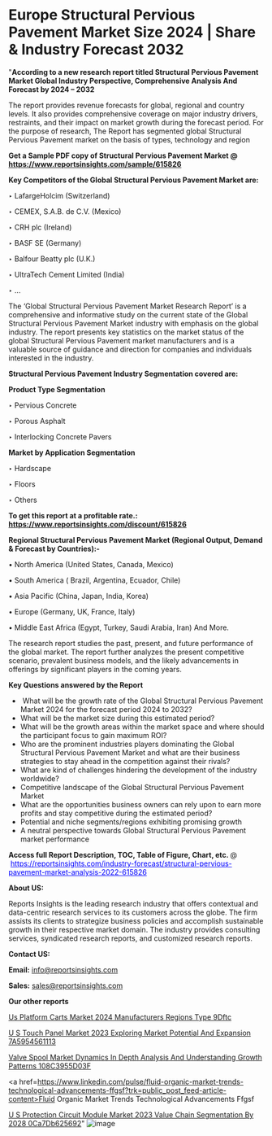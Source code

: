 # Europe Structural Pervious Pavement Market Size 2024 | Share & Industry Forecast 2032

"<strong>According to a new research report titled Structural Pervious Pavement Market Global Industry Perspective, Comprehensive Analysis And Forecast by 2024 – 2032</strong>

The report provides revenue forecasts for global, regional and country levels. It also provides comprehensive coverage on major industry drivers, restraints, and their impact on market growth during the forecast period. For the purpose of research, The Report has segmented global Structural Pervious Pavement market on the basis of types, technology and region

<strong>Get a Sample PDF copy of Structural Pervious Pavement Market </strong><strong>@<a href=https://www.reportsinsights.com/sample/615826 style=color:#0000ff;> https://www.reportsinsights.com/sample/615826</a></strong></font>

<strong>Key Competitors of the Global Structural Pervious Pavement Market are:</strong>

‣ LafargeHolcim (Switzerland)

‣ CEMEX, S.A.B. de C.V. (Mexico)

‣ CRH plc (Ireland)

‣ BASF SE (Germany)

‣ Balfour Beatty plc (U.K.)

‣ UltraTech Cement Limited (India)

‣ ...

The ‘Global Structural Pervious Pavement Market Research Report’ is a comprehensive and informative study on the current state of the Global Structural Pervious Pavement Market industry with emphasis on the global industry. The report presents key statistics on the market status of the global Structural Pervious Pavement market manufacturers and is a valuable source of guidance and direction for companies and individuals interested in the industry.

<strong>Structural Pervious Pavement Industry Segmentation covered are:</strong>

<strong>Product Type Segmentation</strong>

‣ Pervious Concrete

‣ Porous Asphalt

‣ Interlocking Concrete Pavers

<strong>Market by Application Segmentation</strong>

‣ Hardscape

‣ Floors

‣ Others

<strong>To get this report at a profitable rate.: <a href=https://www.reportsinsights.com/discount/615826 style=color:#0000ff;>https://www.reportsinsights.com/discount/615826</a></strong></font>

<strong>Regional Structural Pervious Pavement Market (Regional Output, Demand &amp; Forecast by Countries):-</strong>

• North America (United States, Canada, Mexico)

• South America ( Brazil, Argentina, Ecuador, Chile)

• Asia Pacific (China, Japan, India, Korea)

• Europe (Germany, UK, France, Italy)

• Middle East Africa (Egypt, Turkey, Saudi Arabia, Iran) And More.

The research report studies the past, present, and future performance of the global market. The report further analyzes the present competitive scenario, prevalent business models, and the likely advancements in offerings by significant players in the coming years.

<strong>Key Questions answered by the Report</strong>
<ul>
  <li> What will be the growth rate of the Global Structural Pervious Pavement Market 2024 for the forecast period 2024 to 2032?</li>
  <li>What will be the market size during this estimated period?</li>
  <li>What will be the growth areas within the market space and where should the participant focus to gain maximum ROI?</li>
  <li>Who are the prominent industries players dominating the Global Structural Pervious Pavement Market and what are their business strategies to stay ahead in the competition against their rivals?</li>
  <li>What are kind of challenges hindering the development of the industry worldwide?</li>
  <li>Competitive landscape of the Global Structural Pervious Pavement Market</li>
  <li>What are the opportunities business owners can rely upon to earn more profits and stay competitive during the estimated period?</li>
  <li>Potential and niche segments/regions exhibiting promising growth</li>
  <li>A neutral perspective towards Global Structural Pervious Pavement market performance</li>
</ul>
<strong>Access full Report Description, TOC, Table of Figure, Chart, etc. </strong>@  <a href=https://reportsinsights.com/industry-forecast/structural-pervious-pavement-market-analysis-2022-615826 style=color:#0000ff;>https://reportsinsights.com/industry-forecast/structural-pervious-pavement-market-analysis-2022-615826</a></font>

<strong><strong>About US</strong>:</strong>

Reports Insights is the leading research industry that offers contextual and data-centric research services to its customers across the globe. The firm assists its clients to strategize business policies and accomplish sustainable growth in their respective market domain. The industry provides consulting services, syndicated research reports, and customized research reports.

<strong>Contact US:</strong>

<p class=""""><b>Email:</b> <a href=mailto:info@reportsinsights.com>info@reportsinsights.com</a></p>
<p class=""""><b>Sales:</b> <a href=mailto:sales@reportsinsights.com>sales@reportsinsights.com</a></p>

<strong>Our other reports</strong>

<a href=https://www.linkedin.com/pulse/us-platform-carts-market-2024-manufacturers-regions-type-9dftc/>Us Platform Carts Market 2024 Manufacturers Regions Type 9Dftc</a>

<a href=https://medium.com/@ruchikakadam73/u-s-touch-panel-market-2023-exploring-market-potential-and-expansion-7a5954561113>U S Touch Panel Market 2023 Exploring Market Potential And Expansion 7A5954561113</a>

<a href=https://medium.com/@anuradhapatil5375484/valve-spool-market-dynamics-in-depth-analysis-and-understanding-growth-patterns-108c3955d03f>Valve Spool Market Dynamics In Depth Analysis And Understanding Growth Patterns 108C3955D03F</a>

<a href=https://www.linkedin.com/pulse/fluid-organic-market-trends-technological-advancements-ffgsf?trk=public_post_feed-article-content>Fluid Organic Market Trends Technological Advancements Ffgsf</a>

<a href=https://medium.com/@jagruti.reportsinsights/u-s-protection-circuit-module-market-2023-value-chain-segmentation-by-2028-0ca7db625692>U S Protection Circuit Module Market 2023 Value Chain Segmentation By 2028 0Ca7Db625692</a>"
![image](https://github.com/Jaayaachit/RItrends/assets/158452289/f2d5db3c-4099-46cb-a1e9-cb04301c216a)
